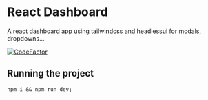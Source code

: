 # React Dashboard

A react dashboard app using tailwindcss and headlessui for modals, dropdowns...

[![CodeFactor](https://www.codefactor.io/repository/github/y-essine/react-tailwind-dashboard/badge)](https://www.codefactor.io/repository/github/y-essine/react-tailwind-dashboard)

## Running the project
```
npm i && npm run dev;
```

